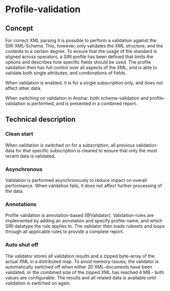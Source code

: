 # Profile-validation

## Concept
For correct XML parsing it is possible to perform a validation against the SIRI XML-Schema. This, however, only validates the 
XML structure, and the contents to a certain degree. To ensure that the usage of the standard is aligned
across operators, a SIRI profile has been defined that limits the options and describes how specific fields 
should be used. The profile validation then has full control over all aspects of the XML, and is able to validate both single
attributes, and combinations of fields.

When validation is enabled, it is for a single subscription only, and does not affect other data.

When switching on validation in Anshar, both schema-validation and profile-validation is performed, and is presented in a
combined report.

## Technical description
### Clean start
When validation is switched on for a subscription, all previous validation-data for that specific subscription is cleared
to ensure that only the most recent data is validated.

### Asynchronous
Validation is performed asynchronously to reduce impact on overall performance. When validation fails, it does not affect 
further processing of the data.

### Annotations
Profile validation is annotation-based (@Validator). Validation-rules are implemented by adding an annotation and specify 
profile-name, and which SIRI datatype the rule applies to. The validator then loads rulesets and loops through all applicable 
rules to provide a complete report. 

### Auto shut off
The validator stores all validation results and a zipped byte-array of the actual XML in a distributed
map. To avoid memory-issues, the validator is automatically switched off when either 20 XML-documents have been validated,
or the combined size of the zipped XML has reached 4 MB - both values are configurable. The results and all related data is
available until validation is switched on again.
